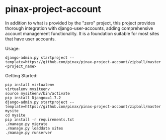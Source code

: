pinax-project-account
=====================

In addition to what is provided by the "zero" project, this project provides
thorough integration with django-user-accounts, adding comprehensive account
management functionality. It is a foundation suitable for most sites that have
user accounts.


Usage:

    django-admin.py startproject --template=https://github.com/pinax/pinax-project-account/zipball/master <project_name>


Getting Started:

    pip install virtualenv
    virtualenv mysiteenv
    source mysiteenv/bin/activate
    pip install Django==1.7.2
    django-admin.py startproject --template=https://github.com/pinax/pinax-project-account/zipball/master mysite
    cd mysite
    pip install -r requirements.txt
    ./manage.py migrate
    ./manage.py loaddata sites
    ./manage.py runserver

